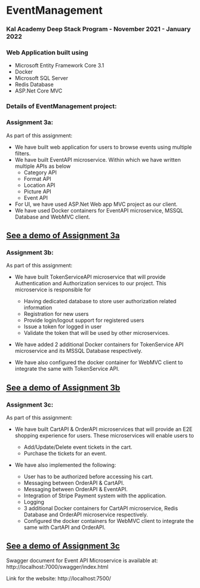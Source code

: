 # EventManagement

### Kal Academy Deep Stack Program - November 2021 - January 2022

### Web Application built using 
- Microsoft Entity Framework Core 3.1 
- Docker
- Microsoft SQL Server
- Redis Database
- ASP.Net Core MVC

### Details of EventManagement project:

### Assignment 3a: 
As part of this assignment:
- We have built web application for users to browse events using multiple filters.
- We have built EventAPI microservice. Within which we have written multiple APIs as below
  - Category API
  - Format API
  - Location API
  - Picture API
  - Event API
- For UI, we have used ASP.Net Web app MVC project as our client. 
- We have used Docker containers for EventAPI microservice, MSSQL Database and WebMVC client.

[See a demo of Assignment 3a](https://youtu.be/6cUGzwwzMZ0) 
---
### Assignment 3b: 
As part of this assignment:
- We have built TokenServiceAPI microservice that will provide Authentication and Authorization services to our project. This microservice is responsible for
  - Having dedicated database to store user authorization related information
  - Registration for new users
  - Provide login/logout support for registered users 
  - Issue a token for logged in user
  - Validate the token that will be used by other microservices.

- We have added 2 additional Docker containers for TokenService API microservice and its MSSQL Database respectively.
- We have also configured the docker container for WebMVC client to integrate the same with TokenService API.

[See a demo of Assignment 3b](https://youtu.be/YwbV9ZY5AGs) 
---
### Assignment 3c: 
As part of this assignment:
- We have built CartAPI & OrderAPI microservices that will provide an E2E shopping experience for users. These microservices will enable users to
  - Add/Update/Delete event tickets in the cart.
  - Purchase the tickets for an event.

- We have also implemented the following:
  - User has to be authorized before accessing his cart.
  - Messaging between OrderAPI & CartAPI.
  - Messaging between OrderAPI & EventAPI.
  - Integration of Stripe Payment system with the application.
  - Logging
  - 3 additional Docker containers for CartAPI microservice, Redis Database and OrderAPI microservice respectively.
  - Configured the docker containers for WebMVC client to integrate the same with CartAPI and OrderAPI.

[See a demo of Assignment 3c](https://www.youtube.com/watch?v=nzRd_yhs6-s)
---
Swagger document for Event API Microservice is available at: http://localhost:7000/swagger/index.html

Link for the website: http://localhost:7500/


     

 
